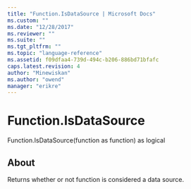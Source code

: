 ```yaml
---
title: "Function.IsDataSource | Microsoft Docs"
ms.custom: ""
ms.date: "12/28/2017"
ms.reviewer: ""
ms.suite: ""
ms.tgt_pltfrm: ""
ms.topic: "language-reference"
ms.assetid: f09dfaa4-739d-494c-b206-886bd71bfafc
caps.latest.revision: 4
author: "Minewiskan"
ms.author: "owend"
manager: "erikre"
---
```

# Function.IsDataSource
Function.IsDataSource(function as function) as logical  
  
## About  
Returns whether or not function is considered a data source.  
  
